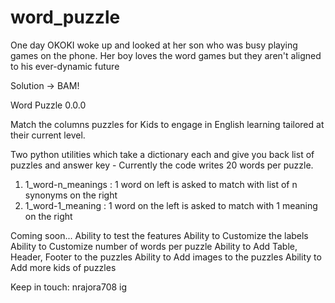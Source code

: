 # word_puzzle

One day OKOKI woke up and looked at her son who was busy playing games on the phone.
Her boy loves the word games but they aren't aligned to his ever-dynamic future

Solution -> BAM!

Word Puzzle 0.0.0

Match the columns puzzles for Kids to engage in English learning tailored at their current level.

Two python utilities which take a dictionary each and give you back list of puzzles and answer key -
Currently the code writes 20 words per puzzle.

1. 1_word-n_meanings : 1 word on left is asked to match with list of n synonyms on the right
2. 1_word-1_meaning : 1 word on the left is asked to match with 1 meaning on the right

Coming soon...
Ability to test the features
Ability to Customize the labels
Ability to Customize number of words per puzzle
Ability to Add Table, Header, Footer to the puzzles
Ability to Add images to the puzzles
Ability to Add more kids of puzzles

Keep in touch:
nrajora708 ig
